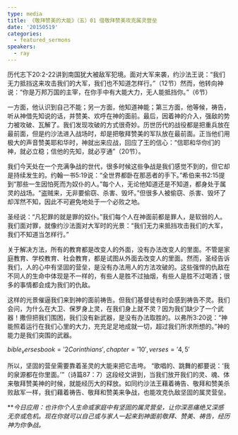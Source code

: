 ```yaml
---
type: media
title: 《敬拜赞美的大能》（五）01 借敬拜赞美攻克属灵营垒
date: '20150519'
categories:
  - featured_sermons
speakers:
  - ray
---
```

历代志下20:2-22讲到南国犹大被敌军犯境。面对大军来袭，约沙法王说：“我们无力抵挡这来攻击我们的大军，我们也不知道怎样行。”（12节）然而，他转向神说：“你是万邦万国的主宰，在你手中有大能大力，无人能抵挡你。”（6节）

一方面，他认识到自己不能；另一方面，他知道神能；第三方面，他等候，祷告，听从神借先知说的话，并赞美、欢呼在神的面前。最后，因着神的介入，强敌的势力被攻破、瓦解了。我们发现攻破的方式很奇妙。历世历代的战役都是把重兵放在最前面，但是约沙法进入战场时，却是把敬拜赞美的军队放在最前面。正当他们用极大的声音赞美耶和华时，神就出来应战，回应了王的信心：“信耶和华你们的神，就必立稳；信他的先知，就必亨通”（20节）。

我们今天处在一个充满争战的世代，很多时候这些争战是我们感觉不到的，但它却是持续发生的。约翰一书5:19说：“全世界都卧在那恶者的手下。”希伯来书2:15提到“那些一生因怕死而为奴仆的人。”每个人，无论他知道还是不知道，都身处于属灵的战场。“盗贼来，无非要偷窃、杀害、毁坏。”但很多人被偷窃、杀害、毁坏了却浑然不知，因此不可避免地处于一个必败之地。

圣经说：“凡犯罪的就是罪的奴仆。”我们每个人在神面前都是罪人，是软弱的人。我们面对罪，就像约沙法面对大军时的光景：“我们无力来抵挡攻击我们的大军，我们不知道当怎样行。”

关于解决方法，所有的教育都是改变人的外面，没有办法改变人的里面。不管是家庭教育、学校教育、社会教育，都是试图从外面去改变人的里面。然而，圣经告诉我们，人的心中有坚固的营垒，是没有办法用人的方法攻破的。这些强悍的仇敌在不同人的生命中体现是不一样的，有些人是胜不过抽烟，有些人是胜不过喝酒；很多的事情都会成为我们的仇敌。

这样的光景催逼我们来到神的面前祷告。但我们基督徒有时会感到祷告不灵。我们会问，为什么在大卫、保罗身上灵，在我们身上就不灵？因为我们缺少了一个武器！撒但把我们围困，我们没有新武器，是没有办法取胜的。以弗所3:20说：“神能照着运行在我们心里的大力，充充足足地成就一切，超过我们所求所想的。”神的能力是我们突围的武器。

$bible_verses book='2 Corinthians', chapter='10', verses='4,5'$

所以，坚固的营垒需要靠着圣灵的大能来把它击垮。 “歌唱的、跳舞的都要说：‘我的泉源都在你里面。’”（诗篇87：7）这段经文讲到，当我们放开我们的灵、魂、体来敬拜赞美神的时候，就能经历大的释放。如同约沙法王藉着祷告、敬拜和赞美杀败敌军一样，我们藉着祷告、敬拜和赞美来争战，也能攻克仇敌坚固的属灵营垒。

***今日应用：*也许你个人生命或家庭中有坚固的属灵营垒，让你深恶痛绝又深感无奈或危机。现在你就可以自己或与家人一起来到神面前敬拜、赞美、祷告，经历神为你争战。**
